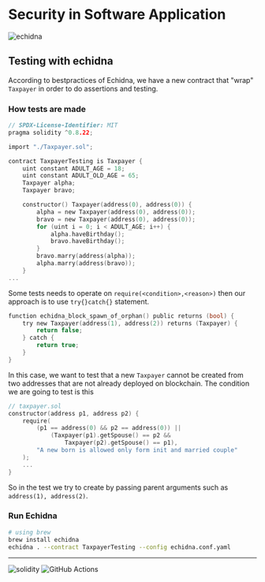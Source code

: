 # Security in Software Application
![echidna](https://github.com/Owanesh/SSA2324/actions/workflows/main.yml/badge.svg?branch=main)

## Testing with echidna
According to bestpractices of Echidna, we have a new contract that "wrap" `Taxpayer` in order to do assertions and testing.
### How tests are made
```c
// SPDX-License-Identifier: MIT
pragma solidity ^0.8.22;

import "./Taxpayer.sol";

contract TaxpayerTesting is Taxpayer {
    uint constant ADULT_AGE = 18;
    uint constant ADULT_OLD_AGE = 65;
    Taxpayer alpha;
    Taxpayer bravo;

    constructor() Taxpayer(address(0), address(0)) {
        alpha = new Taxpayer(address(0), address(0));
        bravo = new Taxpayer(address(0), address(0));
        for (uint i = 0; i < ADULT_AGE; i++) {
            alpha.haveBirthday();
            bravo.haveBirthday();
        }
        bravo.marry(address(alpha));
        alpha.marry(address(bravo));
    }
...
```
Some tests needs to operate on `require(<condition>,<reason>)` then our approach is to use `try{}catch{}` statement.
```c
function echidna_block_spawn_of_orphan() public returns (bool) {
    try new Taxpayer(address(1), address(2)) returns (Taxpayer) {
        return false;
    } catch {
        return true;
    }
}
```
In this case, we want to test that a new `Taxpayer` cannot be created from two addresses that are not already deployed on blockchain. The condition we are going to test is this 
```c
// taxpayer.sol
constructor(address p1, address p2) {
    require(
        (p1 == address(0) && p2 == address(0)) ||
            (Taxpayer(p1).getSpouse() == p2 &&
                Taxpayer(p2).getSpouse() == p1),
        "A new born is allowed only form init and married couple"
    );
    ...
}
```
So in the test we try to create by passing parent arguments such as `address(1), address(2)`.
### Run Echidna
```sh
# using brew
brew install echidna
echidna . --contract TaxpayerTesting --config echidna.conf.yaml
```

---
![solidity](https://img.shields.io/badge/Solidity-e6e6e6?style=for-the-badge&logo=solidity&logoColor=black) ![GitHub Actions](https://img.shields.io/badge/github%20actions-%232671E5.svg?style=for-the-badge&logo=githubactions&logoColor=white)